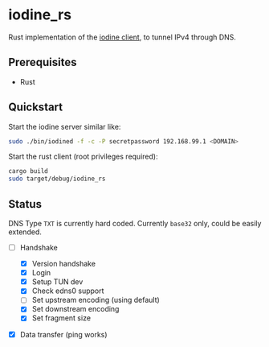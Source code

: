 # iodine_rs
Rust implementation of the [iodine client](https://github.com/yarrick/iodine), to tunnel IPv4 through DNS.

## Prerequisites
- Rust

## Quickstart
Start the iodine server similar like:
```bash
sudo ./bin/iodined -f -c -P secretpassword 192.168.99.1 <DOMAIN>
```

Start the rust client (root privileges required):
```bash
cargo build
sudo target/debug/iodine_rs
```

## Status
DNS Type `TXT` is currently hard coded. Currently `base32` only, could be easily extended.
- [ ] Handshake
    - [x] Version handshake
    - [x] Login
    - [x] Setup TUN dev
    - [x] Check edns0 support
    - [ ] Set upstream encoding (using default)
    - [x] Set downstream encoding
    - [x] Set fragment size
- [x] Data transfer (ping works)

